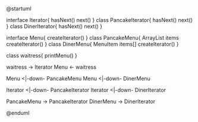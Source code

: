 @startuml

interface       Iterator{
    hasNext()
    next()
}
class           PancakeIterator{
    hasNext()
    next()
}
class           DinerIterator{
    hasNext()
    next()
}

interface       Menu{
    createIterator()
}
class           PancakeMenu{
    ArrayList<MenuItem> items
    createIterator()
}
class           DinerMenu{
    MenuItem items[] 
    createIterator()
}

class waitress{
    printMenu()
}

waitress -> Iterator
Menu <- waitress

Menu <|-down- PancakeMenu
Menu <|-down- DinerMenu

Iterator <|-down- PancakeIterator
Iterator <|-down- DinerIterator

PancakeMenu -> PancakeIterator
DinerMenu -> DinerIterator

@enduml